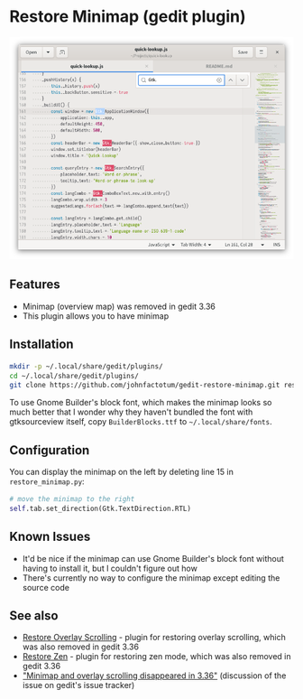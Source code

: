 # Restore Minimap (gedit plugin)

![Screenshot](screenshot.png)

## Features

* Minimap (overview map) was removed in gedit 3.36
* This plugin allows you to have minimap

## Installation
```bash
mkdir -p ~/.local/share/gedit/plugins/
cd ~/.local/share/gedit/plugins/
git clone https://github.com/johnfactotum/gedit-restore-minimap.git restore-minimap
```

To use Gnome Builder's block font, which makes the minimap looks so much better that I wonder why they haven't bundled the font with gtksourceview itself, copy `BuilderBlocks.ttf` to `~/.local/share/fonts`.

## Configuration

You can display the minimap on the left by deleting line 15 in `restore_minimap.py`:
```python
# move the minimap to the right
self.tab.set_direction(Gtk.TextDirection.RTL)
```

## Known Issues
* It'd be nice if the minimap can use Gnome Builder's block font without having to install it, but I couldn't figure out how
* There's currently no way to configure the minimap except editing the source code

## See also
* [Restore Overlay Scrolling](https://github.com/johnfactotum/gedit-restore-overlay-scrolling) - plugin for restoring overlay scrolling, which was also removed in gedit 3.36
* [Restore Zen](https://github.com/johnfactotum/gedit-restore-zen) - plugin for restoring zen mode, which was also removed in gedit 3.36
* ["Minimap and overlay scrolling disappeared in 3.36"](https://gitlab.gnome.org/GNOME/gedit/issues/285) (discussion of the issue on gedit's issue tracker)

